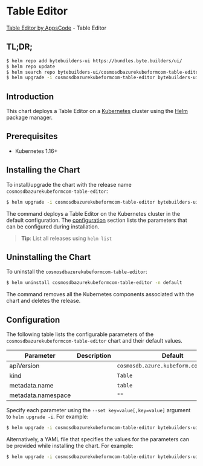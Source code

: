 # Table Editor

[Table Editor by AppsCode](https://byte.builders) - Table Editor

## TL;DR;

```bash
$ helm repo add bytebuilders-ui https://bundles.byte.builders/ui/
$ helm repo update
$ helm search repo bytebuilders-ui/cosmosdbazurekubeformcom-table-editor --version=v0.4.16
$ helm upgrade -i cosmosdbazurekubeformcom-table-editor bytebuilders-ui/cosmosdbazurekubeformcom-table-editor -n default --create-namespace --version=v0.4.16
```

## Introduction

This chart deploys a Table Editor on a [Kubernetes](http://kubernetes.io) cluster using the [Helm](https://helm.sh) package manager.

## Prerequisites

- Kubernetes 1.16+

## Installing the Chart

To install/upgrade the chart with the release name `cosmosdbazurekubeformcom-table-editor`:

```bash
$ helm upgrade -i cosmosdbazurekubeformcom-table-editor bytebuilders-ui/cosmosdbazurekubeformcom-table-editor -n default --create-namespace --version=v0.4.16
```

The command deploys a Table Editor on the Kubernetes cluster in the default configuration. The [configuration](#configuration) section lists the parameters that can be configured during installation.

> **Tip**: List all releases using `helm list`

## Uninstalling the Chart

To uninstall the `cosmosdbazurekubeformcom-table-editor`:

```bash
$ helm uninstall cosmosdbazurekubeformcom-table-editor -n default
```

The command removes all the Kubernetes components associated with the chart and deletes the release.

## Configuration

The following table lists the configurable parameters of the `cosmosdbazurekubeformcom-table-editor` chart and their default values.

|     Parameter      | Description |                      Default                      |
|--------------------|-------------|---------------------------------------------------|
| apiVersion         |             | <code>cosmosdb.azure.kubeform.com/v1alpha1</code> |
| kind               |             | <code>Table</code>                                |
| metadata.name      |             | <code>table</code>                                |
| metadata.namespace |             | <code>""</code>                                   |


Specify each parameter using the `--set key=value[,key=value]` argument to `helm upgrade -i`. For example:

```bash
$ helm upgrade -i cosmosdbazurekubeformcom-table-editor bytebuilders-ui/cosmosdbazurekubeformcom-table-editor -n default --create-namespace --version=v0.4.16 --set apiVersion=cosmosdb.azure.kubeform.com/v1alpha1
```

Alternatively, a YAML file that specifies the values for the parameters can be provided while
installing the chart. For example:

```bash
$ helm upgrade -i cosmosdbazurekubeformcom-table-editor bytebuilders-ui/cosmosdbazurekubeformcom-table-editor -n default --create-namespace --version=v0.4.16 --values values.yaml
```
